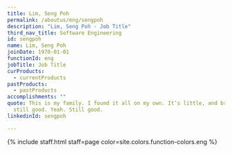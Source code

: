 ```yaml
---
title: Lim, Seng Poh
permalink: /aboutus/eng/sengpoh
description: "Lim, Seng Poh - Job Title"
third_nav_title: Software Engineering
id: sengpoh
name: Lim, Seng Poh
joinDate: 1970-01-01
functionId: eng
jobTitle: Job Title
curProducts:
  - currentProducts
pastProducts:
  - pastProducts
accomplishments: ""
quote: This is my family. I found it all on my own. It’s little, and broken, but
  still good. Yeah. Still good.
linkedinId: sengpoh

---
```


{% include staff.html staff=page color=site.colors.function-colors.eng %}
